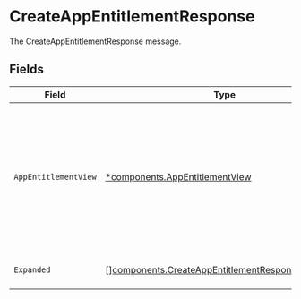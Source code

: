 # CreateAppEntitlementResponse

The CreateAppEntitlementResponse message.


## Fields

| Field                                                                                                                    | Type                                                                                                                     | Required                                                                                                                 | Description                                                                                                              |
| ------------------------------------------------------------------------------------------------------------------------ | ------------------------------------------------------------------------------------------------------------------------ | ------------------------------------------------------------------------------------------------------------------------ | ------------------------------------------------------------------------------------------------------------------------ |
| `AppEntitlementView`                                                                                                     | [*components.AppEntitlementView](../../models/components/appentitlementview.md)                                          | :heavy_minus_sign:                                                                                                       | The app entitlement view contains the serialized app entitlement and paths to objects referenced by the app entitlement. |
| `Expanded`                                                                                                               | [][components.CreateAppEntitlementResponseExpanded](../../models/components/createappentitlementresponseexpanded.md)     | :heavy_minus_sign:                                                                                                       | The expanded field.                                                                                                      |